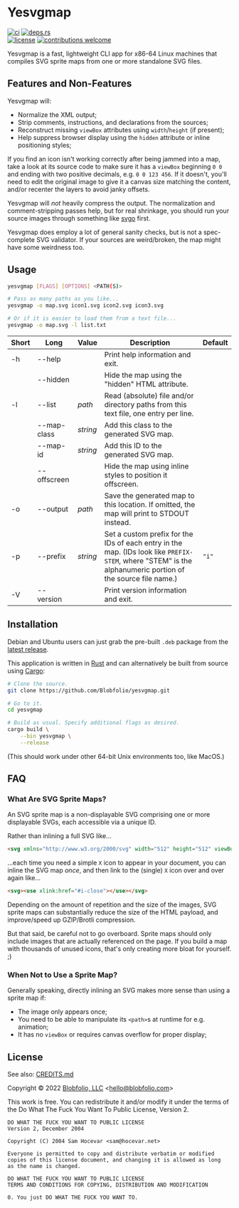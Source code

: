 # Yesvgmap

[![ci](https://img.shields.io/github/actions/workflow/status/Blobfolio/yesvgmap/ci.yaml?style=flat-square&label=ci)](https://github.com/Blobfolio/yesvgmap/actions)
[![deps.rs](https://deps.rs/repo/github/blobfolio/yesvgmap/status.svg?style=flat-square&label=deps.rs)](https://deps.rs/repo/github/blobfolio/yesvgmap)<br>
[![license](https://img.shields.io/badge/license-wtfpl-ff1493?style=flat-square)](https://en.wikipedia.org/wiki/WTFPL)
[![contributions welcome](https://img.shields.io/badge/PRs-welcome-brightgreen.svg?style=flat-square&label=contributions)](https://github.com/Blobfolio/yesvgmap/issues)



Yesvgmap is a fast, lightweight CLI app for x86-64 Linux machines that compiles SVG sprite maps from one or more standalone SVG files.



## Features and Non-Features

Yesvgmap will:

* Normalize the XML output;
* Strip comments, instructions, and declarations from the sources;
* Reconstruct missing `viewBox` attributes using `width`/`height` (if present);
* Help suppress browser display using the `hidden` attribute or inline positioning styles;

If you find an icon isn't working correctly after being jammed into a map, take a look at its source code to make sure it has a `viewBox` beginning `0 0` and ending with two positive decimals, e.g. `0 0 123 456`. If it doesn't, you'll need to edit the original image to give it a canvas size matching the content, and/or recenter the layers to avoid janky offsets.

Yesvgmap will _not_ heavily compress the output. The normalization and comment-stripping passes help, but for real shrinkage, you should run your source images through something like [svgo](https://github.com/svg/svgo) first.

Yesvgmap does employ a lot of general sanity checks, but is not a spec-complete SVG validator. If your sources are weird/broken, the map might have some weirdness too.



## Usage

```bash
yesvgmap [FLAGS] [OPTIONS] <PATH(S)>

# Pass as many paths as you like...
yesvgmap -o map.svg icon1.svg icon2.svg icon3.svg

# Or if it is easier to load them from a text file...
yesvgmap -o map.svg -l list.txt
```

| Short | Long | Value | Description | Default |
| ----- | ---- | ----- | ----------- | ------- |
| -h | --help | | Print help information and exit. | |
| | --hidden | | Hide the map using the "hidden" HTML attribute. | |
| -l | --list | *path* | Read (absolute) file and/or directory paths from this text file, one entry per line. | |
| | --map-class | *string* | Add this class to the generated SVG map. | |
| | --map-id | *string* | Add this ID to the generated SVG map. | |
| | --offscreen | | Hide the map using inline styles to position it offscreen. | |
| -o | --output | *path* | Save the generated map to this location. If omitted, the map will print to STDOUT instead. | |
| -p | --prefix | *string* | Set a custom prefix for the IDs of each entry in the map. (IDs look like `PREFIX-STEM`, where "STEM" is the alphanumeric portion of the source file name.) | `"i"` |
| -V | --version | | Print version information and exit. | |



## Installation

Debian and Ubuntu users can just grab the pre-built `.deb` package from the [latest release](https://github.com/Blobfolio/yesvgmap/releases/latest).

This application is written in [Rust](https://www.rust-lang.org/) and can alternatively be built from source using [Cargo](https://github.com/rust-lang/cargo):

```bash
# Clone the source.
git clone https://github.com/Blobfolio/yesvgmap.git

# Go to it.
cd yesvgmap

# Build as usual. Specify additional flags as desired.
cargo build \
    --bin yesvgmap \
    --release
```

(This should work under other 64-bit Unix environments too, like MacOS.)



## FAQ

### What Are SVG Sprite Maps?

An SVG sprite map is a non-displayable SVG comprising one or more displayable SVGs, each accessible via a unique ID.

Rather than inlining a full SVG like…

```html
<svg xmlns="http://www.w3.org/2000/svg" width="512" height="512" viewBox="0 0 512.001 512.001"><path fill="currentColor" d="M512.001 84.853L427.148 0 256.001 171.147 84.853 0 0 84.853 171.148 256 0 427.148l84.853 84.853 171.148-171.147 171.147 171.147 84.853-84.853L340.853 256z"/></svg>
```

…each time you need a simple `X` icon to appear in your document, you can inline the SVG map _once_, and then link to the (single) `X` icon over and over again like…

```html
<svg><use xlink:href="#i-close"></use></svg>
```

Depending on the amount of repetition and the size of the images, SVG sprite maps can substantially reduce the size of the HTML payload, and improve/speed up GZIP/Brotli compression.

But that said, be careful not to go overboard. Sprite maps should only include images that are actually referenced on the page. If you build a map with thousands of unused icons, that's only creating more bloat for yourself. ;)



### When Not to Use a Sprite Map?

Generally speaking, directly inlining an SVG makes more sense than using a sprite map if:
* The image only appears once;
* You need to be able to manipulate its `<path>`s at runtime for e.g. animation;
* It has no `viewBox` or requires canvas overflow for proper display;



## License

See also: [CREDITS.md](CREDITS.md)

Copyright © 2022 [Blobfolio, LLC](https://blobfolio.com) &lt;hello@blobfolio.com&gt;

This work is free. You can redistribute it and/or modify it under the terms of the Do What The Fuck You Want To Public License, Version 2.

    DO WHAT THE FUCK YOU WANT TO PUBLIC LICENSE
    Version 2, December 2004
    
    Copyright (C) 2004 Sam Hocevar <sam@hocevar.net>
    
    Everyone is permitted to copy and distribute verbatim or modified
    copies of this license document, and changing it is allowed as long
    as the name is changed.
    
    DO WHAT THE FUCK YOU WANT TO PUBLIC LICENSE
    TERMS AND CONDITIONS FOR COPYING, DISTRIBUTION AND MODIFICATION
    
    0. You just DO WHAT THE FUCK YOU WANT TO.
